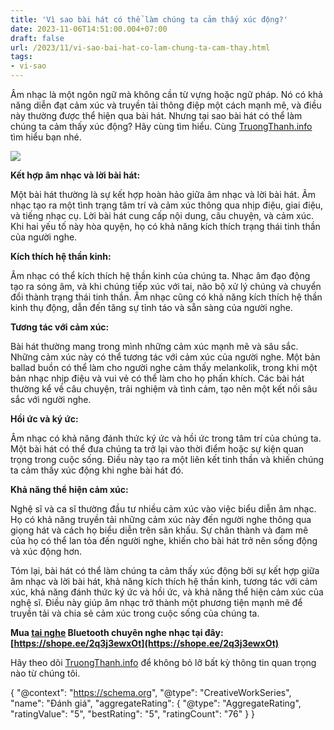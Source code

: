 ```yaml
---
title: 'Vì sao bài hát có thể làm chúng ta cảm thấy xúc động?'
date: 2023-11-06T14:51:00.004+07:00
draft: false
url: /2023/11/vi-sao-bai-hat-co-lam-chung-ta-cam-thay.html
tags: 
- vi-sao
---
```


Âm nhạc là một ngôn ngữ mà không cần từ vựng hoặc ngữ pháp. Nó có khả năng diễn đạt cảm xúc và truyền tải thông điệp một cách mạnh mẽ, và điều này thường được thể hiện qua bài hát. Nhưng tại sao bài hát có thể làm chúng ta cảm thấy xúc động? Hãy cùng tìm hiểu. Cùng [TruongThanh.info](http://www.truongthanh.info) tìm hiểu bạn nhé.

[![](https://blogger.googleusercontent.com/img/b/R29vZ2xl/AVvXsEjNpWfiwRBtjGOXmVr-y06RyWvH01_Tc1FJEggdelj1VorXnsVW50hcYJ9W9C8QkoiGiox9fNxAB_aaUr03QBV45aqhoXoKmQyHv-dWd8VGeM6kr6SDdkyBzT_xNMaZ2m-SKattkhBXt4smbzec1Z_XwbmCSZMHl1WK68eLIGTo21E1DAQm55RRTfIJNoJF/w400-h250/am-nhac.jpg)](https://blogger.googleusercontent.com/img/b/R29vZ2xl/AVvXsEjNpWfiwRBtjGOXmVr-y06RyWvH01_Tc1FJEggdelj1VorXnsVW50hcYJ9W9C8QkoiGiox9fNxAB_aaUr03QBV45aqhoXoKmQyHv-dWd8VGeM6kr6SDdkyBzT_xNMaZ2m-SKattkhBXt4smbzec1Z_XwbmCSZMHl1WK68eLIGTo21E1DAQm55RRTfIJNoJF/s850/am-nhac.jpg)

  

  

**Kết hợp âm nhạc và lời bài hát:**

Một bài hát thường là sự kết hợp hoàn hảo giữa âm nhạc và lời bài hát. Âm nhạc tạo ra một tình trạng tâm trí và cảm xúc thông qua nhịp điệu, giai điệu, và tiếng nhạc cụ. Lời bài hát cung cấp nội dung, câu chuyện, và cảm xúc. Khi hai yếu tố này hòa quyện, họ có khả năng kích thích trạng thái tinh thần của người nghe.

  

**Kích thích hệ thần kinh:**

Âm nhạc có thể kích thích hệ thần kinh của chúng ta. Nhạc âm đạo động tạo ra sóng âm, và khi chúng tiếp xúc với tai, não bộ xử lý chúng và chuyển đổi thành trạng thái tinh thần. Âm nhạc cũng có khả năng kích thích hệ thần kinh thụ động, dẫn đến tăng sự tỉnh táo và sẵn sàng của người nghe.

  

**Tương tác với cảm xúc:**

Bài hát thường mang trong mình những cảm xúc mạnh mẽ và sâu sắc. Những cảm xúc này có thể tương tác với cảm xúc của người nghe. Một bản ballad buồn có thể làm cho người nghe cảm thấy melankolik, trong khi một bản nhạc nhịp điệu và vui vẻ có thể làm cho họ phấn khích. Các bài hát thường kể về câu chuyện, trải nghiệm và tình cảm, tạo nên một kết nối sâu sắc với người nghe.

  

**Hồi ức và ký ức:**

Âm nhạc có khả năng đánh thức ký ức và hồi ức trong tâm trí của chúng ta. Một bài hát có thể đưa chúng ta trở lại vào thời điểm hoặc sự kiện quan trọng trong cuộc sống. Điều này tạo ra một liên kết tinh thần và khiến chúng ta cảm thấy xúc động khi nghe bài hát đó.

  

**Khả năng thể hiện cảm xúc:**

Nghệ sĩ và ca sĩ thường đầu tư nhiều cảm xúc vào việc biểu diễn âm nhạc. Họ có khả năng truyền tải những cảm xúc này đến người nghe thông qua giọng hát và cách họ biểu diễn trên sân khấu. Sự chân thành và đam mê của họ có thể lan tỏa đến người nghe, khiến cho bài hát trở nên sống động và xúc động hơn.

  

Tóm lại, bài hát có thể làm chúng ta cảm thấy xúc động bởi sự kết hợp giữa âm nhạc và lời bài hát, khả năng kích thích hệ thần kinh, tương tác với cảm xúc, khả năng đánh thức ký ức và hồi ức, và khả năng thể hiện cảm xúc của nghệ sĩ. Điều này giúp âm nhạc trở thành một phương tiện mạnh mẽ để truyền tải và chia sẻ cảm xúc trong cuộc sống của chúng ta.

  

**Mua [tai nghe](https://www.truongthanh.info/2023/10/anh-gia-tai-nghe-co-mic-ovann-x1-s-am.html) Bluetooth chuyên nghe nhạc tại đây: [https://shope.ee/2q3j3ewxOt](https://shope.ee/2q3j3ewxOt)**

  

Hãy theo dõi [TruongThanh.info](http://www.truongthanh.info) để không bỏ lỡ bất kỳ thông tin quan trọng nào từ chúng tôi.

  

{ "@context": "https://schema.org", "@type": "CreativeWorkSeries", "name": "Đánh giá", "aggregateRating": { "@type": "AggregateRating", "ratingValue": "5", "bestRating": "5", "ratingCount": "76" } }